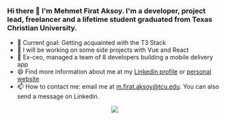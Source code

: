 
### Hi there 👋 I'm Mehmet Firat Aksoy. I'm a developer, project lead, freelancer and a lifetime student graduated from Texas Christian University.

- 👯 Current goal: Getting acquainted with the T3 Stack
- 🔭 I will be working on some side projects with Vue and React
- 🌱 Ex-ceo, managed a team of 8 developers building a mobile delivery app
- 😄 Find more information about me at my [Linkedin profile](https://linkedin.com/in/mfirataksoy) or [personal website](https://mfirataksoy.netlify.app)
- 📫 How to contact me: email me at m.firat.aksoy@tcu.edu. You can also send a message on Linkedin.

<div align="center">
  <img align="center" src="https://github-readme-stats.anuraghazra1.vercel.app/api?username=mfirataksoy&show_icons=true" />
</div>
